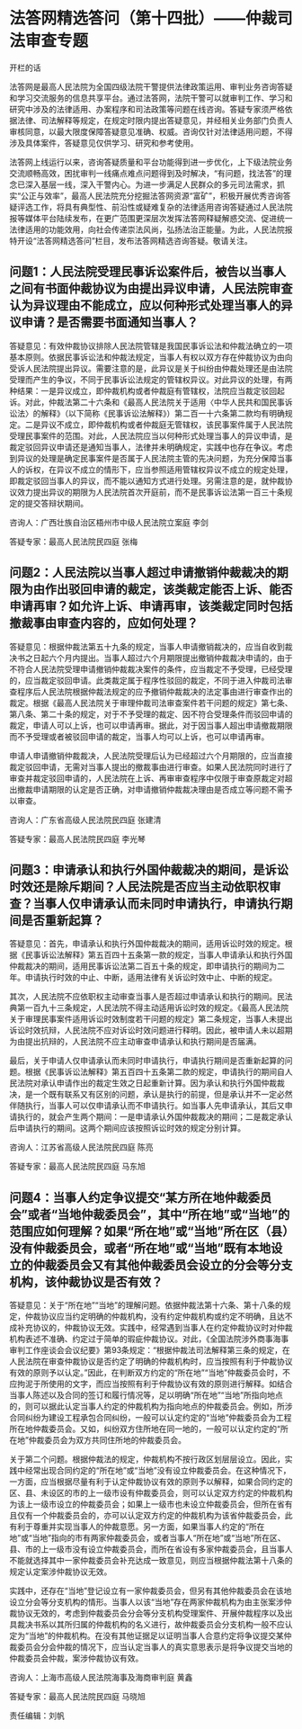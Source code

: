 # 法答网精选答问（第十四批）——仲裁司法审查专题

开栏的话


法答网是最高人民法院为全国四级法院干警提供法律政策运用、审判业务咨询答疑和学习交流服务的信息共享平台。通过法答网，法院干警可以就审判工作、学习和研究中涉及的法律适用、办案程序和司法政策等问题在线咨询。答疑专家须严格依据法律、司法解释等规定，在规定时限内提出答疑意见，并经相关业务部门负责人审核同意，以最大限度保障答疑意见准确、权威。咨询仅针对法律适用问题，不得涉及具体案件，答疑意见仅供学习、研究和参考使用。


法答网上线运行以来，咨询答疑质量和平台功能得到进一步优化，上下级法院业务交流顺畅高效，困扰审判一线痛点难点问题得到及时解决，“有问题，找法答”的理念已深入基层一线，深入干警内心。为进一步满足人民群众的多元司法需求，抓实“公正与效率”，最高人民法院充分挖掘法答网资源“富矿”，积极开展优秀咨询答疑评选工作，将具有典型性、前沿性或疑难复杂的法律适用咨询答疑通过人民法院报等媒体平台陆续发布，在更广范围更深层次发挥法答网释疑解惑交流、促进统一法律适用的功能效用，向社会传递崇法风尚，弘扬法治正能量。为此，人民法院报特开设“法答网精选答问”栏目，发布法答网精选咨询答疑。敬请关注。


## 问题1：人民法院受理民事诉讼案件后，被告以当事人之间有书面仲裁协议为由提出异议申请，人民法院审查认为异议理由不能成立，应以何种形式处理当事人的异议申请？是否需要书面通知当事人？


答疑意见：有效仲裁协议排除人民法院管辖是我国民事诉讼法和仲裁法确立的一项基本原则。依据民事诉讼法和仲裁法规定，当事人有权以双方存在仲裁协议为由向受诉人民法院提出异议。需要注意的是，此异议是关于纠纷由仲裁处理还是由法院受理而产生的争议，不同于民事诉讼法规定的管辖权异议。对此异议的处理，有两种结果：一是异议成立，即仲裁机构或者仲裁庭有管辖权，法院应当裁定驳回起诉。对此，仲裁法第二十六条和《最高人民法院关于适用〈中华人民共和国民事诉讼法〉的解释》（以下简称《民事诉讼法解释》）第二百一十六条第二款均有明确规定。二是异议不成立，即仲裁机构或者仲裁庭无管辖权，该民事案件属于人民法院受理民事案件的范围。对此，人民法院应当以何种形式处理当事人的异议申请，是裁定驳回异议申请还是通知当事人，法律并未明确规定，实践中也存在争议。考虑到异议的处理是确定民事案件是否属于人民法院主管的先决问题，为充分保障当事人的诉权，在异议不成立的情形下，应当参照适用管辖权异议不成立的规定处理，即裁定驳回当事人的异议，而不能以通知方式进行处理。另需注意的是，就仲裁协议效力提出异议的期限为人民法院首次开庭前，而不是民事诉讼法第一百三十条规定的提交答辩状期间。


咨询人：广西壮族自治区梧州市中级人民法院立案庭 李剑


答疑专家：最高人民法院民四庭 张梅


## 问题2：人民法院以当事人超过申请撤销仲裁裁决的期限为由作出驳回申请的裁定，该类裁定能否上诉、能否申请再审？如允许上诉、申请再审，该类裁定同时包括撤裁事由审查内容的，应如何处理？


答疑意见：根据仲裁法第五十九条的规定，当事人申请撤销裁决的，应当自收到裁决书之日起六个月内提出。当事人超过六个月期限提出撤销仲裁裁决申请的，由于不符合人民法院受理申请撤销仲裁裁决案件的条件，应当裁定不予受理，已经受理的，应当裁定驳回申请。此类裁定属于程序性驳回的裁定，不同于进入仲裁司法审查程序后人民法院根据仲裁法规定的应予撤销仲裁裁决的法定事由进行审查作出的裁定。根据《最高人民法院关于审理仲裁司法审查案件若干问题的规定》第七条、第八条、第二十条的规定，对于不予受理的裁定、因不符合受理条件而驳回申请的裁定，申请人可以上诉，也可以申请再审。据此，对于因当事人超出申请撤裁期限而不予受理或者被驳回申请的裁定，当事人均可以上诉，也可以申请再审。


申请人申请撤销仲裁裁决，人民法院受理后认为已经超过六个月期限的，应当直接裁定驳回申请，无需对当事人提出的撤裁事由进行审查。如果人民法院同时进行了审查并裁定驳回申请的，人民法院在上诉、再审审查程序中仅限于审查原裁定对超出撤裁申请期限的认定是否正确，对申请撤销仲裁裁决理由是否成立等问题不需予以审查。


咨询人：广东省高级人民法院民四庭 张建清


答疑专家：最高人民法院民四庭 李光琴


## 问题3：申请承认和执行外国仲裁裁决的期间，是诉讼时效还是除斥期间？人民法院是否应当主动依职权审查？当事人仅申请承认而未同时申请执行，申请执行期间是否重新起算？


答疑意见：首先，申请承认和执行外国仲裁裁决的期间，适用诉讼时效的规定。根据《民事诉讼法解释》第五百四十五条第一款的规定，当事人申请承认和执行外国仲裁裁决的期间，适用民事诉讼法第二百五十条的规定，即申请执行的期间为二年。申请执行时效的中止、中断，适用法律有关诉讼时效中止、中断的规定。


其次，人民法院不应依职权主动审查当事人是否超过申请承认和执行的期间。民法典第一百九十三条规定，人民法院不得主动适用诉讼时效的规定。《最高人民法院关于审理民事案件适用诉讼时效制度若干问题的规定》第二条规定，当事人未提出诉讼时效抗辩，人民法院不应对诉讼时效问题进行释明。因此，被申请人未以超期为由提出抗辩的，人民法院不应主动审查申请承认和执行期间是否届满。


最后，关于申请人仅申请承认而未同时申请执行，申请执行期间是否重新起算的问题。根据《民事诉讼法解释》第五百四十五条第二款的规定，申请执行的期间自人民法院对承认申请作出的裁定生效之日起重新计算。因为承认和执行外国仲裁裁决，是一个既有联系又有区别的问题，承认是执行的前提，但是承认并不一定必然伴随执行，当事人可以仅申请承认而不申请执行。如当事人先申请承认，其后又申请执行的，就会产生两个期间：一是申请承认外国仲裁裁决的期间；二是裁定承认后申请执行的期间。这两个期间应该按照诉讼时效的规定分别计算。


咨询人：江苏省高级人民法院民四庭 陈亮


答疑专家：最高人民法院民四庭 马东旭


## 问题4：当事人约定争议提交“某方所在地仲裁委员会”或者“当地仲裁委员会”，其中“所在地”或“当地”的范围应如何理解？如果“所在地”或“当地”所在区（县）没有仲裁委员会，或者“所在地”或“当地”既有本地设立的仲裁委员会又有其他仲裁委员会设立的分会等分支机构，该仲裁协议是否有效？


答疑意见：关于“所在地”“当地”的理解问题。依据仲裁法第十六条、第十八条的规定，仲裁协议应当约定明确的仲裁机构，没有约定仲裁机构或约定不明确，且达不成补充协议的，仲裁协议无效。实践中，经常遇到当事人在约定仲裁协议时对仲裁机构表述不准确、约定过于简单的瑕疵仲裁协议。对此，《全国法院涉外商事海事审判工作座谈会会议纪要》第93条规定：“根据仲裁法司法解释第三条的规定，在人民法院在审查仲裁协议是否约定了明确的仲裁机构时，应当按照有利于仲裁协议有效的原则予以认定。”因此，在判断双方约定的“所在地”“当地”仲裁委员会时，不应拘泥于所使用的文字，而应当按照有利于仲裁协议有效的原则进行解释。如结合当事人陈述以及合同的签订和履行情况等，足以明确“所在地”“当地”所指向地点的，则可以据此认定当事人约定的仲裁机构为指向地点的仲裁委员会。例如，所涉合同纠纷为建设工程承包合同纠纷，一般可以认定约定的“当地”仲裁委员会为工程所在地仲裁委员会。又如，纠纷双方住所地在同一地的，一般可以认定约定的“所在地”仲裁委员会为双方共同住所地的仲裁委员会。


关于第二个问题。根据仲裁法的规定，仲裁机构不按行政区划层层设立。因此，实践中经常出现合同约定的“所在地”或“当地”没有设立仲裁委员会。在这种情况下，一方面，应当根据尽量有利于认定仲裁协议有效的原则予以解释，如果合同约定的区、县、未设区的市的上一级市设有仲裁委员会，则可以认定双方约定的仲裁机构为该上一级市设立的仲裁委员会；如果上一级市也未设立仲裁委员会，但所在省有且仅有一个仲裁委员会的，亦可以认定双方约定的仲裁机构为该省仲裁委员会，此有利于尊重并实现当事人的仲裁意愿。另一方面，如果当事人约定的“所在地”或“当地”指向的市有两家仲裁委员会，或者当事人“所在地”或“当地”所在区、县、市的上一级市没有设立仲裁委员会，而所在省设有多家仲裁委员会，且当事人不能就选择其中一家仲裁委员会补充达成一致意见，则应当根据仲裁法第十八条的规定认定案涉仲裁协议无效。


实践中，还存在“当地”登记设立有一家仲裁委员会，但另有其他仲裁委员会在该地设立分会等分支机构的情形。当事人以该“当地”存在两家仲裁机构为由主张案涉仲裁协议无效的，考虑到仲裁委员会分会等分支机构受理案件、开展仲裁程序以及出具裁决书系以其所归属的仲裁机构的名义进行，故仲裁委员会分支机构一般不应认定为“当地”的仲裁机构。在没有其他证据足以证明当事人合意约定将争议提交某仲裁委员会分会仲裁的情况下，应当认定当事人的真实意思表示是将争议提交当地的仲裁委员会仲裁，案涉仲裁协议有效。


咨询人：上海市高级人民法院海事及海商审判庭 黄鑫


答疑专家：最高人民法院民四庭 马晓旭


责任编辑：刘帆
